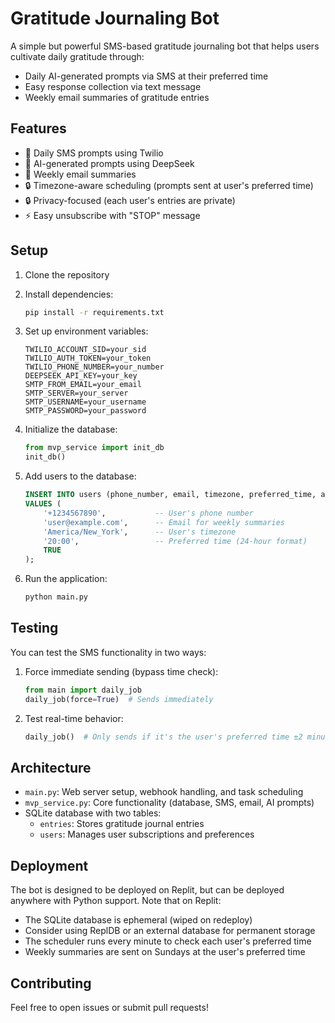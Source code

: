 # Gratitude Journaling Bot

A simple but powerful SMS-based gratitude journaling bot that helps users cultivate daily gratitude through:
- Daily AI-generated prompts via SMS at their preferred time
- Easy response collection via text message
- Weekly email summaries of gratitude entries

## Features

- 📱 Daily SMS prompts using Twilio
- 🤖 AI-generated prompts using DeepSeek
- 📧 Weekly email summaries
- 🔒 Timezone-aware scheduling (prompts sent at user's preferred time)
- 🔒 Privacy-focused (each user's entries are private)
- ⚡ Easy unsubscribe with "STOP" message

## Setup

1. Clone the repository
2. Install dependencies:
   ```bash
   pip install -r requirements.txt
   ```

3. Set up environment variables:
   ```
   TWILIO_ACCOUNT_SID=your_sid
   TWILIO_AUTH_TOKEN=your_token
   TWILIO_PHONE_NUMBER=your_number
   DEEPSEEK_API_KEY=your_key
   SMTP_FROM_EMAIL=your_email
   SMTP_SERVER=your_server
   SMTP_USERNAME=your_username
   SMTP_PASSWORD=your_password
   ```

4. Initialize the database:
   ```python
   from mvp_service import init_db
   init_db()
   ```

5. Add users to the database:
   ```sql
   INSERT INTO users (phone_number, email, timezone, preferred_time, active) 
   VALUES (
       '+1234567890',           -- User's phone number
       'user@example.com',      -- Email for weekly summaries
       'America/New_York',      -- User's timezone
       '20:00',                 -- Preferred time (24-hour format)
       TRUE
   );
   ```

6. Run the application:
   ```bash
   python main.py
   ```

## Testing

You can test the SMS functionality in two ways:

1. Force immediate sending (bypass time check):
   ```python
   from main import daily_job
   daily_job(force=True)  # Sends immediately
   ```

2. Test real-time behavior:
   ```python
   daily_job()  # Only sends if it's the user's preferred time ±2 minutes
   ```

## Architecture

- `main.py`: Web server setup, webhook handling, and task scheduling
- `mvp_service.py`: Core functionality (database, SMS, email, AI prompts)
- SQLite database with two tables:
  - `entries`: Stores gratitude journal entries
  - `users`: Manages user subscriptions and preferences

## Deployment

The bot is designed to be deployed on Replit, but can be deployed anywhere with Python support. Note that on Replit:
- The SQLite database is ephemeral (wiped on redeploy)
- Consider using ReplDB or an external database for permanent storage
- The scheduler runs every minute to check each user's preferred time
- Weekly summaries are sent on Sundays at the user's preferred time

## Contributing

Feel free to open issues or submit pull requests! 